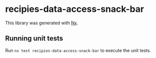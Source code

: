 # recipies-data-access-snack-bar

This library was generated with [Nx](https://nx.dev).

## Running unit tests

Run `nx test recipies-data-access-snack-bar` to execute the unit tests.
